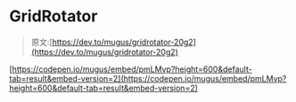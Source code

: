 # GridRotator

> 原文:[https://dev.to/mugus/gridrotator-20g2](https://dev.to/mugus/gridrotator-20g2)

[https://codepen.io/mugus/embed/pmLMvp?height=600&default-tab=result&embed-version=2](https://codepen.io/mugus/embed/pmLMvp?height=600&default-tab=result&embed-version=2)